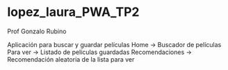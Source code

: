 # lopez_laura_PWA_TP2
 Prof Gonzalo Rubino 


Aplicación para buscar y guardar películas
Home -> Buscador de películas
Para ver -> Listado de películas guardadas
Recomendaciones -> Recomendación aleatoria de la lista para ver
